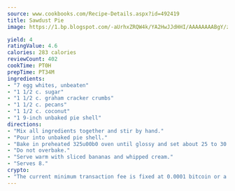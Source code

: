 ```yaml
---
source: www.cookbooks.com/Recipe-Details.aspx?id=492419
title: Sawdust Pie
image: https://1.bp.blogspot.com/-aUrhxZRQW4k/YA2HwJJdHHI/AAAAAAAABgY/z2R8OXCxqDoBQtRn-q-fHG8g9_G4G1HBwCLcBGAsYHQ/s320/13.png

yield: 4
ratingValue: 4.6
calories: 283 calories
reviewCount: 402
cookTime: PT0H
prepTime: PT34M
ingredients:
- "7 egg whites, unbeaten"
- "1 1/2 c. sugar"
- "1 1/2 c. graham cracker crumbs"
- "1 1/2 c. pecans"
- "1 1/2 c. coconut"
- "1 9-inch unbaked pie shell"
directions:
- "Mix all ingredients together and stir by hand."
- "Pour into unbaked pie shell."
- "Bake in preheated 325u00b0 oven until glossy and set about 25 to 30 minutes."
- "Do not overbake."
- "Serve warm with sliced bananas and whipped cream."
- "Serves 8."
crypto:
- "The current minimum transaction fee is fixed at 0.0001 bitcoin or a tenth of a millibitcoin per kilobyte, recently decreased from one millibitcoin."
---
```

